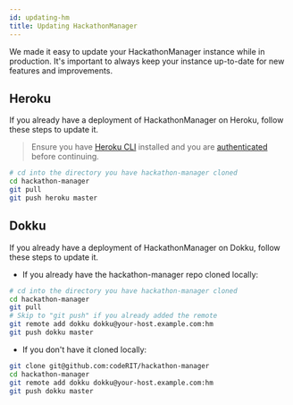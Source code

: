 ```yaml
---
id: updating-hm
title: Updating HackathonManager
---
```


We made it easy to update your HackathonManager instance while in production. It's important to always keep your instance up-to-date for new features and improvements.

## Heroku

If you already have a deployment of HackathonManager on Heroku, follow these steps to update it.

> Ensure you have [Heroku CLI](https://devcenter.heroku.com/articles/heroku-cli) installed and you are [authenticated](https://devcenter.heroku.com/articles/heroku-cli#getting-started) before continuing.

```bash
# cd into the directory you have hackathon-manager cloned
cd hackathon-manager
git pull
git push heroku master
```
## Dokku

If you already have a deployment of HackathonManager on Dokku, follow these steps to update it.

* If you already have the hackathon-manager repo cloned locally:
```bash
# cd into the directory you have hackathon-manager cloned
cd hackathon-manager
git pull
# Skip to "git push" if you already added the remote
git remote add dokku dokku@your-host.example.com:hm
git push dokku master
```

* If you don't have it cloned locally:
```bash
git clone git@github.com:codeRIT/hackathon-manager
cd hackathon-manager
git remote add dokku dokku@your-host.example.com:hm
git push dokku master
```
